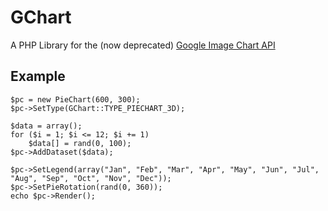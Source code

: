 GChart
======

A PHP Library for the (now deprecated) [Google Image Chart API](https://developers.google.com/chart/image/)

Example
-------

    $pc = new PieChart(600, 300);
    $pc->SetType(GChart::TYPE_PIECHART_3D);

    $data = array();
    for ($i = 1; $i <= 12; $i += 1)
    	$data[] = rand(0, 100);
    $pc->AddDataset($data);

    $pc->SetLegend(array("Jan", "Feb", "Mar", "Apr", "May", "Jun", "Jul", "Aug", "Sep", "Oct", "Nov", "Dec"));
    $pc->SetPieRotation(rand(0, 360));
    echo $pc->Render();